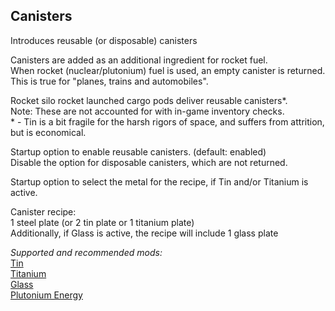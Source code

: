 ## Canisters
Introduces reusable (or disposable) canisters  

Canisters are added as an additional ingredient for rocket fuel.  
When rocket (nuclear/plutonium) fuel is used, an empty canister is returned.  
This is true for "planes, trains and automobiles".  

Rocket silo rocket launched cargo pods deliver reusable canisters*.  
Note: These are not accounted for with in-game inventory checks.  
\* - Tin is a bit fragile for the harsh rigors of space, and suffers from attrition, but is economical.  

Startup option to enable reusable canisters. (default: enabled)  
Disable the option for disposable canisters, which are not returned.  

Startup option to select the metal for the recipe, if Tin and/or Titanium is active.  

Canister recipe:  
1 steel plate (or 2 tin plate or 1 titanium plate)  
Additionally, if Glass is active, the recipe will include 1 glass plate  

*Supported and recommended mods:*  
[Tin](https://mods.factorio.com/mod/bztin)  
[Titanium](https://mods.factorio.com/mod/bztitanium)  
[Glass](https://mods.factorio.com/mod/Glass)  
[Plutonium Energy](https://mods.factorio.com/mod/PlutoniumEnergy)  
